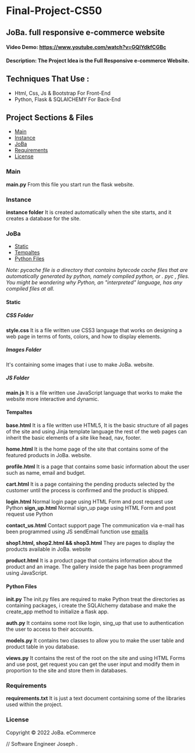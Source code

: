 # Final-Project-CS50

## JoBa. full responsive e-commerce website

#### Video Demo:  <https://www.youtube.com/watch?v=GQIYdkfCGBc>
#### Description: The Project Idea is the Full Responsive e-commerce Website.
## Techniques That Use :

- Html, Css, Js & Bootstrap For Front-End
- Python, Flask & SQLAlCHEMY For Back-End

## Project Sections & Files

- [Main](#main)
- [Instance](#instance)
- [JoBa](#joba)
- [Requirements](#requirements)
- [License](#license)

### Main

**main.py** From this file you start run the flask website.

### Instance

**instance folder** It is created automatically when the site starts, and it creates a database for the site.

### JoBa

- [Static](#static)
- [Tempaltes](#tempaltes)
- [Python Files](#python-files)

*Note: pycache file is a directory that contains bytecode cache files that are automatically generated by python, namely compiled python, or . pyc , files. You might be wondering why Python, an "interpreted" language, has any compiled files at all.*

#### Static

##### CSS Folder

**style.css** It is a file written use CSS3 language that works on designing a web page in terms of fonts, colors, and how to display elements.

##### Images Folder

It's containing some images that i use to make JoBa. website.

##### JS Folder

**main.js** It is a file written use JavaScript language that works to make the website more interactive and dynamic.

#### Tempaltes

**base.html** It is a file written use HTML5, It is the basic structure of all pages of the site and using Jinja template language the rest of the web pages can inherit the basic elements of a site like head, nav, footer.

**home.html** It is the home page of the site that contains some of the featured products in JoBa. website.

**profile.html** It is a page that contains some basic information about the user such as name, email and budget.

**cart.html** It is a page containing the pending products selected by the customer until the process is confirmed and the product is shipped.

**login.html** Normal login page using HTML Form and post request use Python
**sign_up.html** Normal sign_up page using HTML Form and post request use Python

**contact_us.html** Contact support page The communication via e-mail has been programmed using JS sendEmail function use [emailjs](https://www.emailjs.com/)

**shop1.html, shop2.html && shop3.html** They are pages to display the products available in JoBa. website

**product.html** It is a product page that contains information about the product and an image. The gallery inside the page has been programmed using JavaScript.

#### Python Files

**init.py** The init.py files are required to make Python treat the directories as containing packages, i create the SQLAlchemy database and make the create_app method to initialize a flask app.

**auth.py** It contains some root like login, sing_up that use to authentication the user to access to their accounts.

**models.py** It contains two classes to allow you to make the user table and product table in you database.

**views.py** It contains the rest of the root on the site and using HTML Forms and use post, get request you can get the user input and modify them in proportion to the site and store them in databases.

### Requirements

**requirements.txt** It is just a text document containing some of the libraries used within the project.

### License

Copyright © 2022 JoBa. eCommerce

// Software Engineer Joseph .
